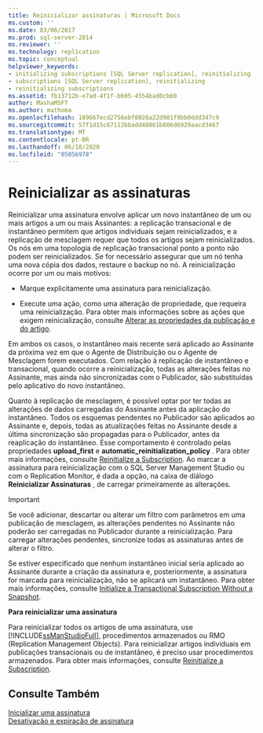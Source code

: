 ```yaml
---
title: Reinicializar assinaturas | Microsoft Docs
ms.custom: ''
ms.date: 03/06/2017
ms.prod: sql-server-2014
ms.reviewer: ''
ms.technology: replication
ms.topic: conceptual
helpviewer_keywords:
- initializing subscriptions [SQL Server replication], reinitializing
- subscriptions [SQL Server replication], reinitializing
- reinitializing subscriptions
ms.assetid: fb13712b-e7ad-4f1f-b605-4554bad0cb60
author: MashaMSFT
ms.author: mathoma
ms.openlocfilehash: 189667ecd2756ebf0026a22d981f9bb0ddd347c9
ms.sourcegitcommit: 57f1d15c67113bbadd40861b886d6929aacd3467
ms.translationtype: MT
ms.contentlocale: pt-BR
ms.lasthandoff: 06/18/2020
ms.locfileid: "85056978"
---
```

# <a name="reinitialize-subscriptions"></a>Reinicializar as assinaturas
  Reinicializar uma assinatura envolve aplicar um novo instantâneo de um ou mais artigos a um ou mais Assinantes: a replicação transacional e de instantâneo permitem que artigos individuais sejam reinicializados, e a replicação de mesclagem requer que todos os artigos sejam reinicializados. Os nós em uma topologia de replicação transacional ponto a ponto não podem ser reinicializados. Se for necessário assegurar que um nó tenha uma nova cópia dos dados, restaure o backup no nó. A reinicialização ocorre por um ou mais motivos:  
  
-   Marque explicitamente uma assinatura para reinicialização.  
  
-   Execute uma ação, como uma alteração de propriedade, que requeira uma reinicialização. Para obter mais informações sobre as ações que exigem reinicialização, consulte [Alterar as propriedades da publicação e do artigo](publish/change-publication-and-article-properties.md).  
  
 Em ambos os casos, o instantâneo mais recente será aplicado ao Assinante da próxima vez em que o Agente de Distribuição ou o Agente de Mesclagem forem executados. Com relação à replicação de instantâneo e transacional, quando ocorre a reinicialização, todas as alterações feitas no Assinante, mas ainda não sincronizadas com o Publicador, são substituídas pelo aplicativo do novo instantâneo.  
  
 Quanto à replicação de mesclagem, é possível optar por ter todas as alterações de dados carregadas do Assinante antes da aplicação do instantâneo. Todos os esquemas pendentes no Publicador são aplicados ao Assinante e, depois, todas as atualizações feitas no Assinante desde a última sincronização são propagadas para o Publicador, antes da reaplicação do instantâneo. Esse comportamento é controlado pelas propriedades **upload_first** e **automatic_reinitialization_policy** . Para obter mais informações, consulte [Reinitialize a Subscription](reinitialize-a-subscription.md). Ao marcar a assinatura para reinicialização com o SQL Server Management Studio ou com o Replication Monitor, é dada a opção, na caixa de diálogo **Reinicializar Assinaturas** , de carregar primeiramente as alterações.  
  
> [!IMPORTANT]  
>  Se você adicionar, descartar ou alterar um filtro com parâmetros em uma publicação de mesclagem, as alterações pendentes no Assinante não poderão ser carregadas no Publicador durante a reinicialização. Para carregar alterações pendentes, sincronize todas as assinaturas antes de alterar o filtro.  
  
 Se estiver especificado que nenhum instantâneo inicial seria aplicado ao Assinante durante a criação da assinatura e, posteriormente, a assinatura for marcada para reinicialização, não se aplicará um instantâneo. Para obter mais informações, consulte [Initialize a Transactional Subscription Without a Snapshot](initialize-a-transactional-subscription-without-a-snapshot.md).  
  
 **Para reinicializar uma assinatura**  
  
 Para reinicializar todos os artigos de uma assinatura, use [!INCLUDE[ssManStudioFull](../../includes/ssmanstudiofull-md.md)], procedimentos armazenados ou RMO (Replication Management Objects). Para reinicializar artigos individuais em publicações transacionais ou de instantâneo, é preciso usar procedimentos armazenados. Para obter mais informações, consulte [Reinitialize a Subscription](reinitialize-a-subscription.md).  
  
## <a name="see-also"></a>Consulte Também  
 [Inicializar uma assinatura](initialize-a-subscription.md)   
 [Desativação e expiração de assinatura](subscription-expiration-and-deactivation.md)  
  
  
